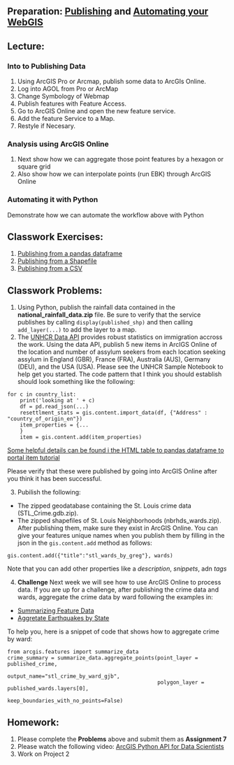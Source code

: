## Preparation: [Publishing](https://www.youtube.com/watch?v=4AzOodYTHs4) and [Automating your WebGIS](https://www.youtube.com/watch?v=0LfJrk2_VRg)

## Lecture:
### Into to Publishing Data
1. Using ArcGIS Pro or Arcmap, publish some data to ArcGIs Online.
2. Log into AGOL from Pro or ArcMap
3. Change Symbology of Webmap
4. Publish features with Feature Access.
5. Go to ArcGIS Online and open the new feature service.
6. Add the feature Service to a Map.
7. Restyle if Necesary.

### Analysis using ArcGIS Online
1. Next show how we can aggregate those point features by a hexagon or square grid
2. Also show how we can interpolate points (run EBK) through ArcGIS Online

### Automating it with Python
Demonstrate how we can automate the workflow above with Python

## Classwork Exercises:
1. [Publishing from a pandas dataframe](https://developers.arcgis.com/python/sample-notebooks/html-table-to-pandas-data-frame-to-portal-item/)
2. [Publishing from a Shapefile](https://developers.arcgis.com/python/sample-notebooks/publishing-sd-shapefiles-and-csv/#Publish-a-feature-service-from-a-shapefile-and-update-the-item-information)
3. [Publishing from a CSV](https://developers.arcgis.com/python/sample-notebooks/publishing-sd-shapefiles-and-csv/#Publish-a-CSV-file-and-move-it-into-a-folder)


## Classwork Problems:
1. Using Python, publish the rainfall data contained in the **national_rainfall_data.zip** file. Be sure to verify that the service publishes by calling ```display(published_shp)``` and then calling ```add_layer(...)``` to add the layer to a map.
2. The [UNHCR Data API](http://popdata.unhcr.org/wiki/index52ce.html?title=API_Documentation) provides robust statistics on immigration accross the work. Using the data API, publish 5 new items in ArcIGS Online of the location and number of assylum seekers from each location seeking assylum in England (GBR), France (FRA), Australia (AUS), Germany (DEU), and the USA (USA). Please see the UNHCR Sample Notebook to help get you started. The code pattern that I think you should establish should look something like the following:
```
for c in country_list:
    print('looking at ' + c)
    df = pd.read_json(...)
    resettlment_stats = gis.content.import_data(df, {"Address" : "country_of_origin_en"})
    item_properties = {...
    }
    item = gis.content.add(item_properties)
```
[Some helpful details can be found i the HTML table to pandas dataframe to portal item tutorial](https://developers.arcgis.com/python/sample-notebooks/html-table-to-pandas-data-frame-to-portal-item/)

Please verify that these were published by going into ArcGIS Online after you think it has been successful.

3. Pubilish the following:
- The zipped geodatabase containing the St. Louis crime data (STL_Crime.gdb.zip).
- The zipped shapefiles of St. Louis Neighborhoods (nbrhds_wards.zip).
After publishing them, make sure they exist in ArcGIS Online. You can give your features unique names when you publish them by filling in the json in the ```gis.content.add``` method as follows:
```
gis.content.add({"title":"stl_wards_by_greg"}, wards)
```
Note that you can add other properties like a *description*, *snippets*, adn *tags*

4. **Challenge** Next week we will see how to use ArcGIS Online to process data. If you are up for a challenge, after publishing the crime data and wards, aggregate the crime data by ward following the examples in:
- [Summarizing Feature Data](https://developers.arcgis.com/python/guide/summarizing-feature-data/)
- [Aggretate Earthquakes by State](https://developers.arcgis.com/python/guide/summarizing-feature-data/#Aggregate-earthquakes-by-state)

To help you, here is a snippet of code that shows how to aggregate crime by ward:
```
from arcgis.features import summarize_data
crime_summary = summarize_data.aggregate_points(point_layer = published_crime, 
                                                output_name="stl_crime_by_ward_gjb",
                                                polygon_layer = published_wards.layers[0],
                                                keep_boundaries_with_no_points=False)
```                                            


## Homework:
1. Please complete the **Problems** above and submit them as **Assignment 7**
2. Please watch the following video: [ArcGIS Python API for Data Scientists](https://www.youtube.com/watch?v=DdUBrV2zpvI&t=11s)
3. Work on Project 2
